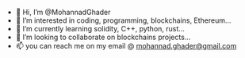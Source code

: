 - 👋 Hi, I’m @MohannadGhader
- 👀 I’m interested in coding, programming, blockchains, Ethereum...
- 🌱 I’m currently learning solidity, C++, python, rust...
- 💞️ I’m looking to collaborate on blockchains projects...
- 📫 you can reach me on my email @ mohannad.ghader@gmail.com

<!---
MohannadGhader/MohannadGhader is a ✨ special ✨ repository because its `README.md` (this file) appears on your GitHub profile.
You can click the Preview link to take a look at your changes.
--->
